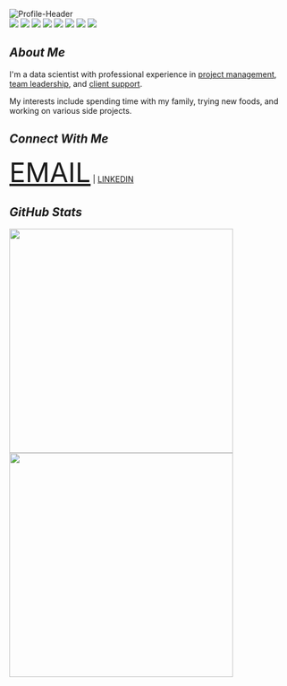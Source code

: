 ![Profile-Header](https://i.ibb.co/nmyT8fS/banner.png)  
   [<img src="https://img.shields.io/badge/python-crimson?style=for-the-badge&logo=python&logoColor=white"/>](https://www.python.org/) [<img src="https://img.shields.io/badge/pandas-darkorange?style=for-the-badge&logo=pandas&logoColor=white" />](https://pandas.pydata.org) [<img src="https://img.shields.io/badge/numpy-yellow?style=for-the-badge&logo=numpy&logoColor=white" />](https://numpy.org) [<img src="https://img.shields.io/badge/matplotlib-forestgreen?style=for-the-badge&logo=python&logoColor=white"/>](https://matplotlib.org) [<img src="https://img.shields.io/badge/github-deepskyblue?style=for-the-badge&logo=github&logoColor=white"/>](https://github.com) [<img src="https://img.shields.io/badge/markdown-dodgerblue?style=for-the-badge&logo=markdown&logoColor=white"/>](https://www.markdownguide.org) [<img src="https://img.shields.io/badge/mysql-slateblue?style=for-the-badge&logo=mysql&logoColor=white"/>](https://www.mysql.com) [<img src="https://img.shields.io/badge/jupyternbk-indigo?style=for-the-badge&logo=Jupyter&logoColor=white"/>](https://jupyter.org)   

## *About Me*
I'm a data scientist with professional experience in <ins>project management</ins>, <ins>team leadership</ins>, and <ins>client support</ins>.

My interests include spending time with my family, trying new foods, and working on various side projects.

## *Connect With Me*
<font size="+5"><a href="mailto:samuelrdavila@gmail.com">EMAIL</a></font> | [LINKEDIN](https://www.linkedin.com/in/davilasamuel/)

## *GitHub Stats*
<a href="https://github.com/anuraghazra/github-readme-stats">
    <img src="https://github-readme-stats.vercel.app/api?username=SamuelD-Data&show_icons=true" width=400/>
</a>  

<a href="https://github.com/DenverCoder1/github-readme-streak-stats">
    <img src="https://github-readme-streak-stats.herokuapp.com/?user=SamuelD-Data" width=400/>
</a>  


